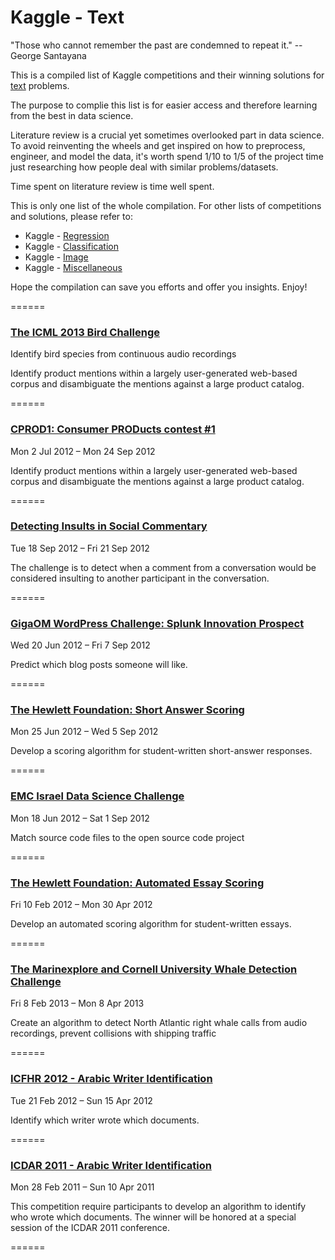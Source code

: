 # Kaggle - Text

"Those who cannot remember the past are condemned to repeat it." -- George Santayana

This is a compiled list of Kaggle competitions and their winning solutions for [text](https://en.wikipedia.org/wiki/Natural_language_processing) problems. 

The purpose to complie this list is for easier access and therefore learning from the best in data science.

Literature review is a crucial yet sometimes overlooked part in data science. To avoid reinventing the wheels and get inspired on how to preprocess, engineer, and model the data, it's worth spend 1/10 to 1/5 of the project time just researching how people deal with similar problems/datasets.

Time spent on literature review is time well spent.

This is only one list of the whole compilation. For other lists of competitions and solutions, please refer to:

* Kaggle - [Regression](https://github.com/ShuaiW/kaggle-regression/)
* Kaggle - [Classification](https://github.com/ShuaiW/kaggle-classification/)
* Kaggle - [Image](https://github.com/ShuaiW/kaggle-image)
* Kaggle - [Miscellaneous](https://github.com/ShuaiW/kaggle-miscellaneous)

Hope the compilation can save you efforts and offer you insights. Enjoy!

======

### [The ICML 2013 Bird Challenge](https://www.kaggle.com/c/the-icml-2013-bird-challenge)

Identify bird species from continuous audio recordings

Identify product mentions within a largely user-generated web-based corpus and disambiguate the mentions against a large product catalog.

======

### [CPROD1: Consumer PRODucts contest #1](https://www.kaggle.com/c/cprod1)

Mon 2 Jul 2012 – Mon 24 Sep 2012

Identify product mentions within a largely user-generated web-based corpus and disambiguate the mentions against a large product catalog.

======

### [Detecting Insults in Social Commentary](https://www.kaggle.com/c/detecting-insults-in-social-commentary)

Tue 18 Sep 2012 – Fri 21 Sep 2012

The challenge is to detect when a comment from a conversation would be considered insulting to another participant in the conversation.

======

### [GigaOM WordPress Challenge: Splunk Innovation Prospect](https://www.kaggle.com/c/predict-wordpress-likes)

Wed 20 Jun 2012 – Fri 7 Sep 2012

Predict which blog posts someone will like.

======

### [The Hewlett Foundation: Short Answer Scoring](https://www.kaggle.com/c/asap-sas)

Mon 25 Jun 2012 – Wed 5 Sep 2012

Develop a scoring algorithm for student-written short-answer responses.

======

### [EMC Israel Data Science Challenge](https://www.kaggle.com/c/emc-data-science)

Mon 18 Jun 2012 – Sat 1 Sep 2012

Match source code files to the open source code project

======

### [The Hewlett Foundation: Automated Essay Scoring](https://www.kaggle.com/c/asap-aes)

Fri 10 Feb 2012 – Mon 30 Apr 2012

Develop an automated scoring algorithm for student-written essays.

======

### [The Marinexplore and Cornell University Whale Detection Challenge](https://www.kaggle.com/c/whale-detection-challenge)

Fri 8 Feb 2013 – Mon 8 Apr 2013

Create an algorithm to detect North Atlantic right whale calls from audio recordings, prevent collisions with shipping traffic

======

### [ICFHR 2012 - Arabic Writer Identification](https://www.kaggle.com/c/awic2012)

Tue 21 Feb 2012 – Sun 15 Apr 2012

Identify which writer wrote which documents.

======

### [ICDAR 2011 - Arabic Writer Identification](https://www.kaggle.com/c/WIC2011)

Mon 28 Feb 2011 – Sun 10 Apr 2011

This competition require participants to develop an algorithm to identify who wrote which documents. The winner will be honored at a special session of the ICDAR 2011 conference.

======
